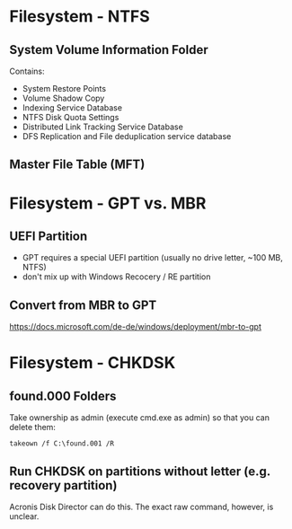 # Filesystem - NTFS

## System Volume Information Folder

Contains:

* System Restore Points
* Volume Shadow Copy
* Indexing Service Database
* NTFS Disk Quota Settings
* Distributed Link Tracking Service Database
* DFS Replication and File deduplication service database

## Master File Table (MFT)

# Filesystem - GPT vs. MBR

## UEFI Partition

* GPT requires a special UEFI partition (usually no drive letter, ~100 MB, NTFS)
* don't mix up with Windows Recocery / RE partition

## Convert from MBR to GPT

https://docs.microsoft.com/de-de/windows/deployment/mbr-to-gpt

# Filesystem - CHKDSK

## found.000 Folders

Take ownership as admin (execute cmd.exe as admin) so that you can delete them:

```
takeown /f C:\found.001 /R
```

## Run CHKDSK on partitions without letter (e.g. recovery partition)

Acronis Disk Director can do this.
The exact raw command, however, is unclear.


